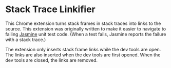 # Stack Trace Linkifier 

This Chrome extension turns stack frames in stack traces into links to the
source. This extension was originally written to make it easier to navigate to
failing [Jasmine](https://jasmine.github.io/) unit test code. (When a test
fails, Jasmine reports the failure with a stack trace.)

The extension only inserts stack frame links while the dev tools are open. The
links are also inserted when the dev tools are first opened. When the dev tools
are closed, the links are removed.
